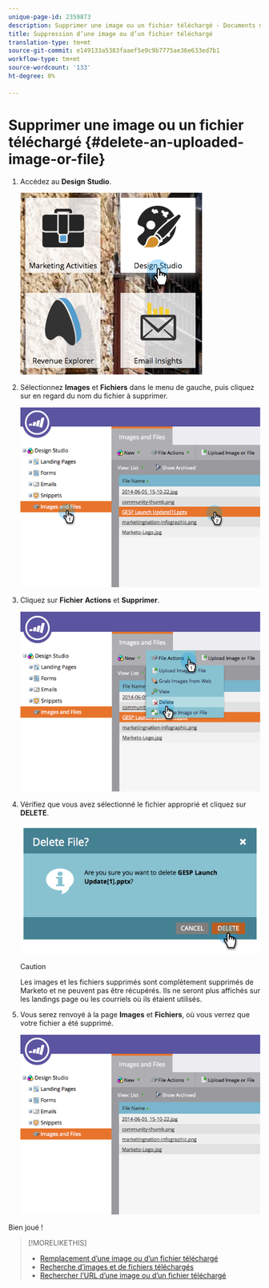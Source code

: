 ```yaml
---
unique-page-id: 2359873
description: Supprimer une image ou un fichier téléchargé - Documents marketing - Documentation du produit
title: Suppression d’une image ou d’un fichier téléchargé
translation-type: tm+mt
source-git-commit: e149133a5383faaef5e9c9b7775ae36e633ed7b1
workflow-type: tm+mt
source-wordcount: '133'
ht-degree: 0%

---
```



# Supprimer une image ou un fichier téléchargé {#delete-an-uploaded-image-or-file}

1. Accédez au **Design** **Studio**.

   ![](assets/designstudio-5.png)

1. Sélectionnez **Images** et **Fichiers** dans le menu de gauche, puis cliquez sur en regard du nom du fichier à supprimer.

   ![](assets/image2014-9-16-11-3a18-3a15.png)

1. Cliquez sur **Fichier** **Actions** et **Supprimer**.

   ![](assets/image2014-9-16-11-3a18-3a22.png)

1. Vérifiez que vous avez sélectionné le fichier approprié et cliquez sur **DELETE**.

   ![](assets/image2014-9-16-11-3a18-3a30.png)

   >[!CAUTION]
   >
   >Les images et les fichiers supprimés sont complètement supprimés de Marketo et ne peuvent pas être récupérés.  Ils ne seront plus affichés sur les landings page ou les courriels où ils étaient utilisés.

1. Vous serez renvoyé à la page **Images** et **Fichiers**, où vous verrez que votre fichier a été supprimé.

   ![](assets/image2014-9-16-11-3a19-3a0.png)

Bien joué !

>[!MORELIKETHIS]
>
>* [Remplacement d’une image ou d’un fichier téléchargé](replace-an-uploaded-image-or-file.md)
>* [Recherche d’images et de fichiers téléchargés](search-uploaded-images-and-files.md)
>* [Rechercher l’URL d’une image ou d’un fichier téléchargé](find-the-url-of-an-uploaded-image-or-file.md)

>



